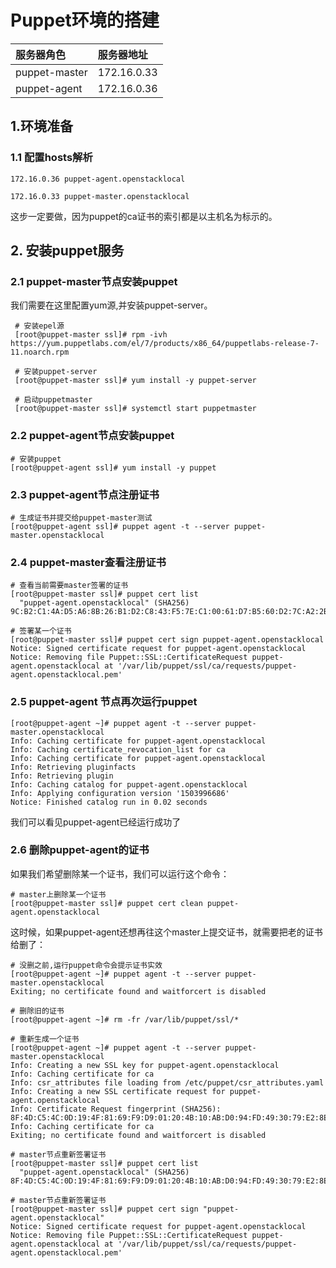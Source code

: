 # Puppet环境的搭建

| 服务器角色 | 服务器地址 |
| :--- | :--- |
| puppet-master | 172.16.0.33 |
| puppet-agent | 172.16.0.36 |

## 1.环境准备

### 1.1 配置hosts解析

```
172.16.0.36 puppet-agent.openstacklocal

172.16.0.33 puppet-master.openstacklocal
```

这步一定要做，因为puppet的ca证书的索引都是以主机名为标示的。

## 2. 安装puppet服务

### 2.1 puppet-master节点安装puppet

我们需要在这里配置yum源,并安装puppet-server。

```
 # 安装epel源
 [root@puppet-master ssl]# rpm -ivh https://yum.puppetlabs.com/el/7/products/x86_64/puppetlabs-release-7-11.noarch.rpm

 # 安装puppet-server
 [root@puppet-master ssl]# yum install -y puppet-server

 # 启动puppetmaster
 [root@puppet-master ssl]# systemctl start puppetmaster
```

### 2.2 puppet-agent节点安装puppet

```
# 安装puppet
[root@puppet-agent ssl]# yum install -y puppet
```

### 2.3 puppet-agent节点注册证书

```
# 生成证书并提交给puppet-master测试
[root@puppet-agent ssl]# puppet agent -t --server puppet-master.openstacklocal
```

### 2.4 puppet-master查看注册证书

```
# 查看当前需要master签署的证书
[root@puppet-master ssl]# puppet cert list
  "puppet-agent.openstacklocal" (SHA256) 9C:B2:C1:4A:D5:A6:8B:26:B1:D2:C8:43:F5:7E:C1:00:61:D7:B5:60:D2:7C:A2:2B:3E:0D:6B:4E:94:F5:BB:44

# 签署某一个证书
[root@puppet-master ssl]# puppet cert sign puppet-agent.openstacklocal
Notice: Signed certificate request for puppet-agent.openstacklocal
Notice: Removing file Puppet::SSL::CertificateRequest puppet-agent.openstacklocal at '/var/lib/puppet/ssl/ca/requests/puppet-agent.openstacklocal.pem'
```

### 2.5 puppet-agent 节点再次运行puppet

```
[root@puppet-agent ~]# puppet agent -t --server puppet-master.openstacklocal
Info: Caching certificate for puppet-agent.openstacklocal
Info: Caching certificate_revocation_list for ca
Info: Caching certificate for puppet-agent.openstacklocal
Info: Retrieving pluginfacts
Info: Retrieving plugin
Info: Caching catalog for puppet-agent.openstacklocal
Info: Applying configuration version '1503996686'
Notice: Finished catalog run in 0.02 seconds
```

我们可以看见puppet-agent已经运行成功了

### 2.6 删除puppet-agent的证书

如果我们希望删除某一个证书，我们可以运行这个命令：

```
# master上删除某一个证书
[root@puppet-master ssl]# puppet cert clean puppet-agent.openstacklocal
```

这时候，如果puppet-agent还想再往这个master上提交证书，就需要把老的证书给删了：

```
# 没删之前,运行puppet命令会提示证书实效
[root@puppet-agent ~]# puppet agent -t --server puppet-master.openstacklocal
Exiting; no certificate found and waitforcert is disabled

# 删除旧的证书
[root@puppet-agent ~]# rm -fr /var/lib/puppet/ssl/*

# 重新生成一个证书
[root@puppet-agent ~]# puppet agent -t --server puppet-master.openstacklocal
Info: Creating a new SSL key for puppet-agent.openstacklocal
Info: Caching certificate for ca
Info: csr_attributes file loading from /etc/puppet/csr_attributes.yaml
Info: Creating a new SSL certificate request for puppet-agent.openstacklocal
Info: Certificate Request fingerprint (SHA256): 8F:4D:C5:4C:0D:19:4F:81:69:F9:D9:01:20:4B:10:AB:D0:94:FD:49:30:79:E2:8E:E8:89:8D:EF:7D:2C:D7:F8
Info: Caching certificate for ca
Exiting; no certificate found and waitforcert is disabled

# master节点重新签署证书
[root@puppet-master ssl]# puppet cert list
  "puppet-agent.openstacklocal" (SHA256) 8F:4D:C5:4C:0D:19:4F:81:69:F9:D9:01:20:4B:10:AB:D0:94:FD:49:30:79:E2:8E:E8:89:8D:EF:7D:2C:D7:F8

# master节点重新签署证书
[root@puppet-master ssl]# puppet cert sign "puppet-agent.openstacklocal"
Notice: Signed certificate request for puppet-agent.openstacklocal
Notice: Removing file Puppet::SSL::CertificateRequest puppet-agent.openstacklocal at '/var/lib/puppet/ssl/ca/requests/puppet-agent.openstacklocal.pem'
```



